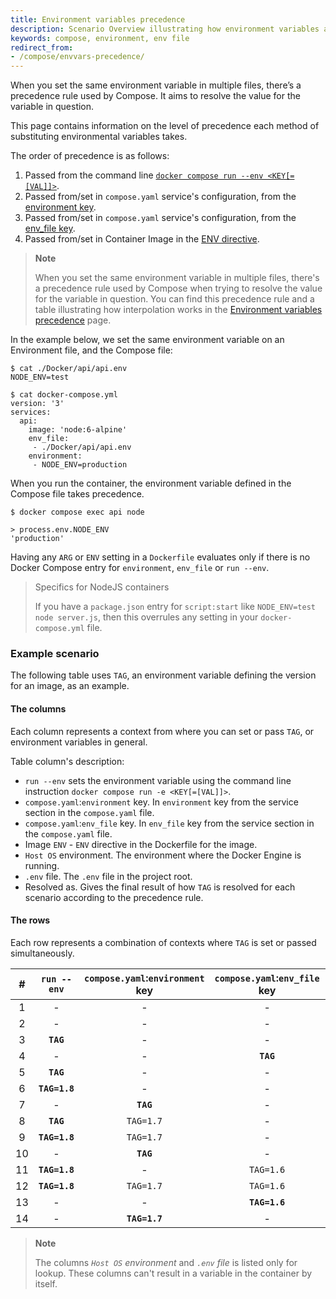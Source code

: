 ```yaml
---
title: Environment variables precedence
description: Scenario Overview illustrating how environment variables are resolved in Compose
keywords: compose, environment, env file
redirect_from:
- /compose/envvars-precedence/
---
```


When you set the same environment variable in multiple files, there’s a precedence rule used by Compose. It aims to resolve the value for the variable in question.

This page contains information on the level of precedence each method of substituting environmental variables takes.

The order of precedence is as follows:
1. Passed from the command line [`docker compose run --env <KEY[=[VAL]]>`](../../engine/reference/commandline/compose_run/#options).
2. Passed from/set in `compose.yaml` service's configuration, from the [environment key](../../compose/compose-file/#environment).
3. Passed from/set in `compose.yaml` service's configuration, from the [env_file key](../../compose/compose-file/#env_file).
4. Passed from/set in Container Image in the [ENV directive](../engine/reference/builder.md#env).

>**Note**
>
> When you set the same environment variable in multiple files, there's a precedence rule used by Compose when trying to resolve the value for the variable in question.
You can find this precedence rule and a table illustrating how interpolation works in the [Environment variables precedence](../compose/envvars-precedence.md) page.

In the example below, we set the same environment variable on an Environment
file, and the Compose file:

```console
$ cat ./Docker/api/api.env
NODE_ENV=test

$ cat docker-compose.yml
version: '3'
services:
  api:
    image: 'node:6-alpine'
    env_file:
     - ./Docker/api/api.env
    environment:
     - NODE_ENV=production
```

When you run the container, the environment variable defined in the Compose
file takes precedence.

```console
$ docker compose exec api node

> process.env.NODE_ENV
'production'
```

Having any `ARG` or `ENV` setting in a `Dockerfile` evaluates only if there is
no Docker Compose entry for `environment`, `env_file` or `run --env`.

> Specifics for NodeJS containers
>
> If you have a `package.json` entry for `script:start` like
> `NODE_ENV=test node server.js`, then this overrules any setting in your
> `docker-compose.yml` file.


### Example scenario

The following table uses `TAG`, an environment variable defining the version for an image, as an example.

#### The columns

Each column represents a context from where you can set or pass `TAG`, or environment variables in general.

Table column's description:
* `run --env` sets the environment variable using the command line instruction `docker compose run -e <KEY[=[VAL]]>`.
* `compose.yaml`:`environment` key. In `environment` key from the service section in the `compose.yaml` file.
* `compose.yaml`:`env_file` key. In `env_file` key from the service section in the `compose.yaml` file.
* Image `ENV` - `ENV` directive in the Dockerfile for the image.
* `Host OS` environment. The environment where the Docker Engine is running.
* `.env` file. The `.env` file in the project root.
* Resolved as. Gives the final result of how `TAG` is resolved for each scenario according to the precedence rule.

#### The rows

Each row represents a combination of contexts where `TAG` is set or passed simultaneously.



|  # |  `run --env`  |  `compose.yaml`:`environment` key  |  `compose.yaml`:`env_file` key  |  Image `ENV` |  `Host OS` environment  |  `.env` file      |  Resolved as  |
|:--:|:-------------:|:----------------------------------:|:-------------------------------:|:------------:|:-----------------------:|:-----------------:|:-------------:|
|  1 |   -           |   -                                |   -                             |   -          |  `TAG=1.4`              |  `TAG=1.3`        |   -           |
|  2 |   -           |   -                                |   -                             |**`TAG=1.5`** |  `TAG=1.4`              |  `TAG=1.3`        |**`TAG=1.5`**  |
|  3 |**`TAG`**      |   -                                |   -                             |  `TAG=1.5`   |**`TAG=1.4`**            |  `TAG=1.3`        |**`TAG=1.4`**  |
|  4 |   -           |   -                                |**`TAG`**                        |  `TAG=1.5`   |   -                     |**`TAG=1.3`**      |**`TAG=1.3`**  |
|  5 |**`TAG`**      |   -                                |   -                             |  `TAG=1.5`   |   -                     |**`TAG=1.3`**      |**`TAG=1.3`**  |
|  6 |**`TAG=1.8`**  |   -                                |   -                             |  `TAG=1.5`   |  `TAG=1.4`              |  `TAG=1.3`        |**`TAG=1.8`**  |
|  7 |   -           |**`TAG`**                           |   -                             |  `TAG=1.5`   |**`TAG=1.4`**            |  `TAG=1.3`        |**`TAG=1.4`**  |
|  8 |**`TAG`**      |  `TAG=1.7`                         |   -                             |  `TAG=1.5`   |**`TAG=1.4`**            |  `TAG=1.3`        |**`TAG=1.4`**  |
|  9 |**`TAG=1.8`**  |  `TAG=1.7`                         |   -                             |  `TAG=1.5`   |  `TAG=1.4`              |  `TAG=1.3`        |**`TAG=1.8`**  |
| 10 |   -           |**`TAG`**                           |   -                             |  `TAG=1.5`   |**`TAG=1.4`**            |  `TAG=1.3`        |**`TAG=1.4`**  |
| 11 |**`TAG=1.8`**  |   -                                |  `TAG=1.6`                      |  `TAG=1.5`   |  `TAG=1.4`              |  `TAG=1.3`        |**`TAG=1.8`**  |
| 12 |**`TAG=1.8`**  |  `TAG=1.7`                         |  `TAG=1.6`                      |  `TAG=1.5`   |  `TAG=1.4`              |  `TAG=1.3`        |**`TAG=1.8`**  |
| 13 |   -           |   -                                |**`TAG=1.6`**                    |  `TAG=1.5`   |  `TAG=1.4`              |   -               |**`TAG=1.6`**  |
| 14 |   -           |**`TAG=1.7`**                       |   -                             |  `TAG=1.5`   |  `TAG=1.4`              |   -               |**`TAG=1.7`**  |


> **Note**
>
> The columns _`Host OS` environment_ and _`.env` file_ is listed only for lookup. These columns can't result in a variable in the container by itself.
